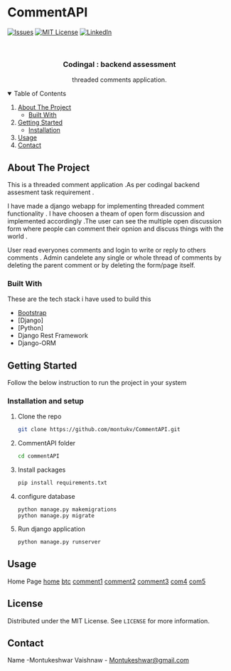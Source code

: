 # CommentAPI

[![Issues][issues-shield]][issues-url]
[![MIT License][license-shield]][license-url]
[![LinkedIn][linkedin-shield]][linkedin-url]

<br />
<p align="center">
  <h3 align="center">Codingal : backend assessment</h3>

  <p align="center">
    threaded comments application.
  </p>



<!-- TABLE OF CONTENTS -->
<details open="open">
  <summary>Table of Contents</summary>
  <ol>
    <li>
      <a href="#about-the-project">About The Project</a>
      <ul>
        <li><a href="#built-with">Built With</a></li>
      </ul>
    </li>
    <li>
      <a href="#getting-started">Getting Started</a>
      <ul>
        <li><a href="#installation">Installation</a></li>
      </ul>
    </li>
    <li><a href="#usage">Usage</a></li>
    <li><a href="#contact">Contact</a></li>
  </ol>
</details>



<!-- ABOUT THE PROJECT -->
## About The Project

This is a threaded comment application .As per codingal backend assesment task requirement . 

I have made a django webapp for implementing threaded comment functionality . I have choosen a theam of open form discussion and implemented accordingly .The user can see the multiple open discussion form where people can comment their opnion and discuss things with the world . 

User read everyones comments and login to write or reply to others comments .
Admin candelete any single or whole thread of comments by deleting the parent comment or by deleting the form/page itself.

### Built With

These are the tech stack i have used to build this 
* [Bootstrap](https://getbootstrap.com)
* [Django]
* [Python]
* Django Rest Framework
* Django-ORM



<!-- GETTING STARTED -->
## Getting Started

Follow the below instruction to run the project in your system

### Installation and setup

1. Clone the repo
   ```sh
   git clone https://github.com/montukv/CommentAPI.git
   ```
2. CommentAPI folder 
   ```sh
   cd commentAPI
   ```
3. Install  packages
   ```sh
   pip install requirements.txt
   ```
4. configure database
   ```JS
   python manage.py makemigrations
   python manage.py migrate
   ```
5. Run django application
   ```sh
   python manage.py runserver
   ```



<!-- USAGE EXAMPLES -->
## Usage

Home Page
[home]
[btc]
[comment1]
[comment2]
[comment3]
[com4]
[com5]


<!-- LICENSE -->
## License

Distributed under the MIT License. See `LICENSE` for more information.



<!-- CONTACT -->
## Contact

Name -Montukeshwar Vaishnaw - Montukeshwar@gmail.com

<!-- MARKDOWN LINKS & IMAGES -->
<!-- https://www.markdownguide.org/basic-syntax/#reference-style-links -->
[issues-shield]: https://img.shields.io/github/issues/othneildrew/Best-README-Template.svg?style=for-the-badge
[issues-url]: https://github.com/othneildrew/Best-README-Template/issues
[license-shield]: https://img.shields.io/github/license/othneildrew/Best-README-Template.svg?style=for-the-badge
[license-url]: https://github.com/othneildrew/Best-README-Template/blob/master/LICENSE.txt
[linkedin-shield]: https://img.shields.io/badge/-LinkedIn-black.svg?style=for-the-badge&logo=linkedin&colorB=555
[linkedin-url]: https://www.linkedin.com/in/montukeshwar-vaishnaw-199054164/
[home]: screenshot/home.png
[btc]: screenshot/btc.png
[comment1]: screenshot/parent_comment.png
[comment2]: screenshot/btcreply.png
[comment3]: screenshot/getall.png
[com4]: screenshot/usercomment.png
[com5]: screenshot/child_comment.png
